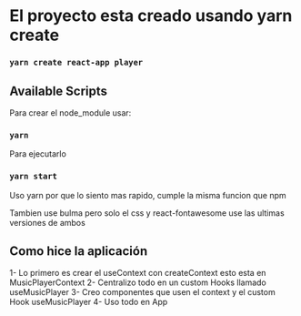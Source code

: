 # El proyecto esta creado usando yarn create

### `yarn create react-app player`

## Available Scripts

Para crear el node_module usar:

### `yarn`

Para ejecutarlo

### `yarn start`

Uso yarn por que lo siento mas rapido, cumple la misma funcion que npm

Tambien use bulma pero solo el css y react-fontawesome use las ultimas versiones de ambos

## Como hice la aplicación

1- Lo primero es crear el useContext con createContext esto esta en MusicPlayerContext
2- Centralizo todo en un custom Hooks llamado useMusicPlayer
3- Creo componentes que usen el context y el custom Hook useMusicPlayer
4- Uso todo en App
